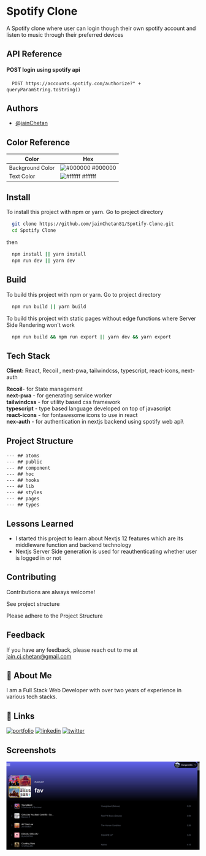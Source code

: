 # Spotify Clone

A Spotify clone where user can login though their own spotify account and listen to music through their preferred devices

## API Reference

#### POST login using spotify api

```http
  POST https://accounts.spotify.com/authorize?" + queryParamString.toString()
```

## Authors

-   [@jainChetan](https://thechetanjain.in)

## Color Reference

| Color            | Hex                                                              |
| ---------------- | ---------------------------------------------------------------- |
| Background Color | ![#000000](https://via.placeholder.com/10/000000?text=+) #000000 |
| Text Color       | ![#ffffff](https://via.placeholder.com/10/ffffff?text=+) #ffffff |

## Install

To install this project with npm or yarn.
Go to project directory

```bash
  git clone https://github.com/jainChetan81/Spotify-Clone.git
  cd Spotify Clone
```

then

```bash
  npm install || yarn install
  npm run dev || yarn dev
```

## Build

To build this project with npm or yarn.
Go to project directory

```bash
  npm run build || yarn build
```

To build this project with static pages without edge functions where Server Side Rendering won't work

```bash
  npm run build && npm run export || yarn dev && yarn export
```

## Tech Stack

**Client:** React, Recoil , next-pwa, tailwindcss, typescript, react-icons, next-auth

**Recoil**- for State management\
**next-pwa** - for generating service worker\
**tailwindcss** - for utility based css framework\
**typescript** - type based language developed on top of javascript\
**react-icons** - for fontawesome icons to use in react\
**nex-auth** - for authentication in nextjs backend using spotify web api\

## Project Structure

    --- ## atoms
    --- ## public
    --- ## component
    --- ## hoc
    --- ## hooks
    --- ## lib
    --- ## styles
    --- ## pages
    --- ## types

## Lessons Learned

-   I started this project to learn about Nextjs 12 features which are its middleware function and backend technology
-   Nextjs Server Side generation is used for reauthenticating whether user is logged in or not

## Contributing

Contributions are always welcome!

See project structure

Please adhere to the Project Structure

## Feedback

If you have any feedback, please reach out to me at jain.cj.chetan@gmail.com

## 🚀 About Me

I am a Full Stack Web Developer with over two years of experience in various tech stacks.

## 🔗 Links

[![portfolio](https://img.shields.io/badge/my_portfolio-000?style=for-the-badge&logo=ko-fi&logoColor=white)](https://thechetanjain.in/)
[![linkedin](https://img.shields.io/badge/linkedin-0A66C2?style=for-the-badge&logo=linkedin&logoColor=white)](https://thechetanjain.in/linkedin/)
[![twitter](https://img.shields.io/badge/twitter-1DA1F2?style=for-the-badge&logo=twitter&logoColor=white)](https://thechetanjain.in/github)

## Screenshots

![App Screenshot](./screenshots/main.png)

